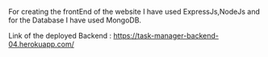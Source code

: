 For creating the frontEnd of the website I have used ExpressJs,NodeJs and for the Database I have used MongoDB.

Link of the deployed Backend : https://task-manager-backend-04.herokuapp.com/
